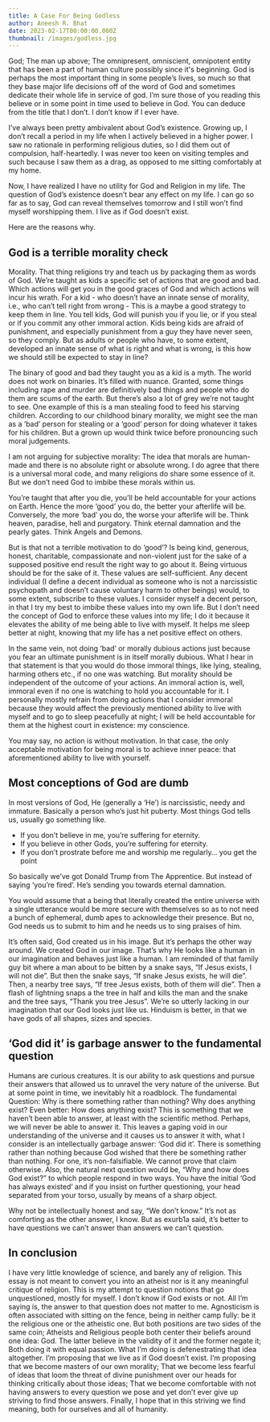 ```yaml
---
title: A Case For Being Godless
author: Aneesh R. Bhat
date: 2023-02-17T00:00:00.000Z
thumbnail: /images/godless.jpg
---
```

God; The man up above; The omnipresent, omniscient, omnipotent entity that has been a part of human culture possibly since it's beginning. God is perhaps the most important thing in some people’s lives, so much so that they base major life decisions off of the word of God and sometimes dedicate their whole life in service of god. I’m sure those of you reading this believe or in some point in time used to believe in God. You can deduce from the title that I don’t. I don’t know if I ever have. 

I’ve always been pretty ambivalent about God’s existence. Growing up, I don’t recall a period in my life when I actively believed in a higher power. I saw no rationale in performing religious duties, so I did them out of compulsion, half-heartedly. I was never too keen on visiting temples and such because I saw them as a drag, as opposed to me sitting comfortably at my home.

Now, I have realized I have no utility for God and Religion in my life. The question of God’s existence doesn’t bear any effect on my life. I can go so far as to say, God can reveal themselves tomorrow and I still won’t find myself worshipping them. I live as if God doesn’t exist.

Here are the reasons why.

## God is a terrible morality check

Morality. That thing religions try and teach us by packaging them as words of God. We’re taught as kids a specific set of actions that are good and bad. Which actions will get you in the good graces of God and which actions will incur his wrath. For a kid - who doesn’t have an innate sense of morality, i.e., who can’t tell right from wrong - This is a maybe a good strategy to keep them in line. You tell kids, God will punish you if you lie, or if you steal or if you commit any other immoral action. Kids being kids are afraid of punishment, and especially punishment from a guy they have never seen, so they comply. But as adults or people who have, to some extent, developed an innate sense of what is right and what is wrong, is this how we should still be expected to stay in line?

The binary of good and bad they taught you as a kid is a myth. The world does not work on binaries. It’s filled with nuance. Granted, some things including rape and murder are definitively bad things and people who do them are scums of the earth. But there’s also a lot of grey we’re not taught to see. One example of this is a man stealing food to feed his starving children. According to our childhood binary morality, we might see the man as a ‘bad’ person for stealing or a ‘good’ person for doing whatever it takes for his children. But a grown up would think twice before pronouncing such moral judgements. 

I am not arguing for subjective morality: The idea that morals are human-made and there is no absolute right or absolute wrong. I do agree that there is a universal moral code, and many religions do share some essence of it. But we don’t need God to imbibe these morals within us.

You’re taught that after you die, you’ll be held accountable for your actions on Earth. Hence the more ‘good’ you do, the better your afterlife will be. Conversely, the more ‘bad’ you do, the worse your afterlife will be. Think heaven, paradise, hell and purgatory. Think eternal damnation and the pearly gates. Think Angels and Demons.

But is that not a terrible motivation to do ‘good’? Is being kind, generous, honest, charitable, compassionate and non-violent just for the sake of a supposed positive end result the right way to go about it. Being virtuous should be for the sake of it. These values are self-sufficient. Any decent individual (I define a decent individual as someone who is not a narcissistic psychopath and doesn’t cause voluntary harm to other beings) would, to some extent, subscribe to these values. I consider myself a decent person, in that I try my best to imbibe these values into my own life. But I don’t need the concept of God to enforce these values into my life; I do it because it elevates the ability of me being able to live with myself. It helps me sleep better at night, knowing that my life has a net positive effect on others.

In the same vein, not doing ‘bad’ or morally dubious actions just because you fear an ultimate punishment is in itself morally dubious. What I hear in that statement is that you would do those immoral things, like lying, stealing, harming others etc., if no one was watching. But morality should be independent of the outcome of your actions. An immoral action is, well, immoral even if no one is watching to hold you accountable for it. I personally mostly refrain from doing actions that I consider immoral because they would affect the previously mentioned ability to live with myself and to go to sleep peacefully at night; I will be held accountable for them at the highest court in existence: my conscience. 

You may say, no action is without motivation. In that case, the only acceptable motivation for being moral is to achieve inner peace: that aforementioned ability to live with yourself.

## Most conceptions of God are dumb

In most versions of God, He (generally a ‘He’) is narcissistic, needy and immature. Basically a person who’s just hit puberty. Most things God tells us, usually go something like.

- If you don’t believe in me, you’re suffering for eternity.
- If you believe in other Gods, you’re suffering for eternity.
- If you don’t prostrate before me and worship me regularly… you get the point

So basically we’ve got Donald Trump from The Apprentice. But instead of saying ‘you’re fired’. He’s sending you towards eternal damnation.

You would assume that a being that literally created the entire universe with a single utterance would be more secure with themselves so as to not need a bunch of ephemeral, dumb apes to acknowledge their presence. But no, God needs us to submit to him and he needs us to sing praises of him.

It’s often said, God created us in his image. But it’s perhaps the other way around. We created God in our image. That’s why He looks like a human in our imagination and behaves just like a human. I am reminded of that family guy bit where a man about to be bitten by a snake says, “If Jesus exists, I will not die”. But then the snake says, “If snake Jesus exists, he will die”. Then, a nearby tree says, “If tree Jesus exists, both of them will die”. Then a flash of lightning snaps a the tree in half and kills the man and the snake and the tree says, “Thank you tree Jesus”. We’re so utterly lacking in our imagination that our God looks just like us. Hinduism is better, in that we have gods of all shapes, sizes and species. 

## ‘God did it’ is garbage answer to the fundamental question

Humans are curious creatures. It is our ability to ask questions and pursue their answers that allowed us to unravel the very nature of the universe. But at some point in time, we inevitably hit a roadblock. The fundamental Question: Why is there something rather than nothing? Why does anything exist? Even better: How does anything exist? This is something that we haven’t been able to answer, at least with the scientific method. Perhaps, we will never be able to answer it. This leaves a gaping void in our understanding of the universe and it causes us to answer it with, what I consider is an intellectually garbage answer: ‘God did it’. There is something rather than nothing because God wished that there be something rather than nothing. For one, it’s non-falsifiable. We cannot prove that claim otherwise. Also, the natural next question would be, “Why and how does God exist?” to which people respond in two ways. You have the initial ‘God has always existed’ and if you insist on further questioning, your head separated from your torso, usually by means of a sharp object.

Why not be intellectually honest and say, “We don’t know.” It’s not as comforting as the other answer, I know. But as exurb1a said, it’s better to have questions we can’t answer than answers we can’t question.

## In conclusion

I have very little knowledge of science, and barely any of religion. This essay is not meant to convert you into an atheist nor is it any meaningful critique of religion. This is my attempt to question notions that go unquestioned, mostly for myself. I don’t know if God exists or not. All I’m saying is, the answer to that question does not matter to me. Agnosticism is often associated with sitting on the fence, being in neither camp fully: be it the religious one or the atheistic one. But both positions are two sides of the same coin; Atheists and Religious people both center their beliefs around one idea: God. The latter believe in the validity of it and the former negate it; Both doing it with equal passion. What I’m doing is defenestrating that idea altogether. I’m proposing that we live as if God doesn’t exist. I’m proposing that we become masters of our own morality; That we become less fearful of ideas that loom the threat of divine punishment over our heads for thinking critically about those ideas; That we become comfortable with not having answers to every question we pose and yet don’t ever give up striving to find those answers. Finally, I hope that in this striving we find meaning, both for ourselves and all of humanity.